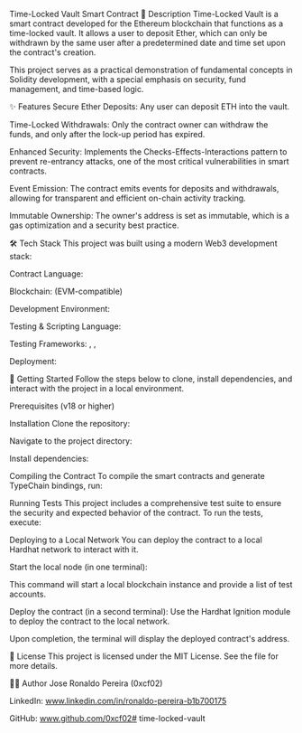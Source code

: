 Time-Locked Vault Smart Contract
📄 Description
Time-Locked Vault is a smart contract developed for the Ethereum blockchain that functions as a time-locked vault. It allows a user to deposit Ether, which can only be withdrawn by the same user after a predetermined date and time set upon the contract's creation.

This project serves as a practical demonstration of fundamental concepts in Solidity development, with a special emphasis on security, fund management, and time-based logic.

✨ Features
Secure Ether Deposits: Any user can deposit ETH into the vault.

Time-Locked Withdrawals: Only the contract owner can withdraw the funds, and only after the lock-up period has expired.

Enhanced Security: Implements the Checks-Effects-Interactions pattern to prevent re-entrancy attacks, one of the most critical vulnerabilities in smart contracts.

Event Emission: The contract emits events for deposits and withdrawals, allowing for transparent and efficient on-chain activity tracking.

Immutable Ownership: The owner's address is set as immutable, which is a gas optimization and a security best practice.

🛠️ Tech Stack
This project was built using a modern Web3 development stack:

Contract Language: 

Blockchain:  (EVM-compatible)

Development Environment: 

Testing & Scripting Language: 

Testing Frameworks: , , 

Deployment: 

🚀 Getting Started
Follow the steps below to clone, install dependencies, and interact with the project in a local environment.

Prerequisites
 (v18 or higher)


Installation
Clone the repository:

Navigate to the project directory:

Install dependencies:

Compiling the Contract
To compile the smart contracts and generate TypeChain bindings, run:

Running Tests
This project includes a comprehensive test suite to ensure the security and expected behavior of the contract. To run the tests, execute:

Deploying to a Local Network
You can deploy the contract to a local Hardhat network to interact with it.

Start the local node (in one terminal):

This command will start a local blockchain instance and provide a list of test accounts.

Deploy the contract (in a second terminal):
Use the Hardhat Ignition module to deploy the contract to the local network.

Upon completion, the terminal will display the deployed contract's address.

📄 License
This project is licensed under the MIT License. See the  file for more details.

👨‍💻 Author
Jose Ronaldo Pereira (0xcf02)

LinkedIn: www.linkedin.com/in/ronaldo-pereira-b1b700175

GitHub: www.github.com/0xcf02# time-locked-vault
